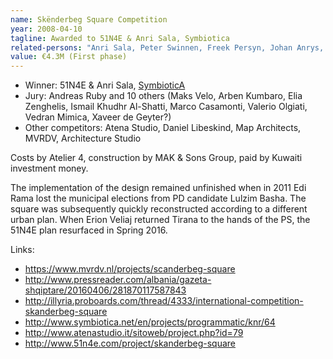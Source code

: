 ```yaml
---
name: Skënderbeg Square Competition
year: 2008-04-10
tagline: Awarded to 51N4E & Anri Sala, Symbiotica
related-persons: "Anri Sala, Peter Swinnen, Freek Persyn, Johan Anrys, Andreas Ruby, Alban Efthimi, Marin Biçoku, Maks Velo, Arben Kumbaro, Elia Zenghelis, Ismail Khudhr Al-Shatti, Marco Casamonti, Valerio Olgiati, Vedran Mimica, Xaveer de Geyter, MAK & Sons Group, Ulrike Bega"
value: €4.3M (First phase)
---
```

* Winner: 51N4E & Anri Sala, [SymbioticA](http://www.symbiotica.net/en/projects/programmatic/knr/64)
* Jury: Andreas Ruby and 10 others (Maks Velo, Arben Kumbaro, Elia Zenghelis, Ismail Khudhr Al-Shatti, Marco Casamonti, Valerio Olgiati, Vedran Mimica, Xaveer de Geyter?)
* Other competitors: Atena Studio, Daniel Libeskind, Map Architects, MVRDV, Architecture Studio

Costs by Atelier 4, construction by MAK & Sons Group, paid by Kuwaiti investment money.

The implementation of the design remained unfinished when in 2011 Edi Rama lost the municipal elections from PD candidate Lulzim Basha. The square was subsequently quickly reconstructed according to a different urban plan. When Erion Veliaj returned Tirana to the hands of the PS, the 51N4E plan resurfaced in Spring 2016.

Links:
* <https://www.mvrdv.nl/projects/scanderbeg-square>
* <http://www.pressreader.com/albania/gazeta-shqiptare/20160406/281870117587843>
* <http://illyria.proboards.com/thread/4333/international-competition-skanderbeg-square>
* <http://www.symbiotica.net/en/projects/programmatic/knr/64>
* <http://www.atenastudio.it/sitoweb/project.php?id=79>
* <http://www.51n4e.com/project/skanderbeg-square>
